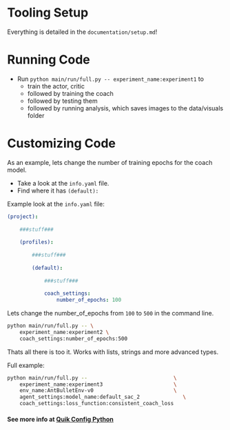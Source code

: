 # Tooling Setup

Everything is detailed in the `documentation/setup.md`!

# Running Code

- Run `python main/run/full.py -- experiment_name:experiment1` to 
    - train the actor, critic
    - followed by training the coach
    - followed by testing them
    - followed by running analysis, which saves images to the data/visuals folder


# Customizing  Code

As an example, lets change the number of training epochs for the coach model. 

- Take a look at the `info.yaml` file.
- Find where it has `(default):`

Example look at the `info.yaml` file:

```yaml
(project):
    
    ###stuff###
    
    (profiles):
        
        ###stuff###
        
        (default):
            
            ###stuff###
            
            coach_settings:
                number_of_epochs: 100
```

Lets change the number_of_epochs from `100` to `500` in the command line.

```sh
python main/run/full.py -- \
    experiment_name:experiment2 \
    coach_settings:number_of_epochs:500
```

Thats all there is too it. Works with lists, strings and more advanced types. <br>

Full example:

```sh
python main/run/full.py --                            \
    experiment_name:experiment3                       \
    env_name:AntBulletEnv-v0                          \
    agent_settings:model_name:default_sac_2              \
    coach_settings:loss_function:consistent_coach_loss
```

#### See more info at [Quik Config Python](https://github.com/jeff-hykin/quik_config_python#command-line-arguments)
